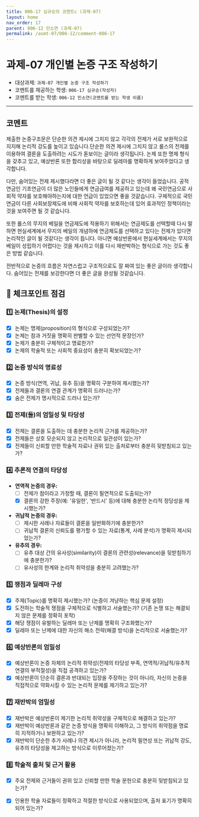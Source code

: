 ```yaml
---
title: 006-17 심규승의 코멘트c (과제-07) 
layout: home
nav_order: 17
parent: 006-12 민소연 (과제-07)
permalink: /asmt-07/006-12/comment-006-17
---
```


# 과제-07 개인별 논증 구조 작성하기

- 대상과제: `과제-07 개인별 논증 구조 작성하기`
- 코멘트를 제공하는 학생: `006-17 심규승(작성자)` 
- 코멘트를 받는 학생: `006-12 민소연(코멘트를 받는 학생 이름)` 

---

## 코멘트

제출한 논증구조문은  단순한 의견 제시에 그치지 않고 각각의 전제가 서로 보완적으로 지지해 논리적 강도를 높이고 있습니다.단순한 의견 제시에 그치지 않고 롤스의 전제를 이용하여 결론을 도출하려는 시도가 돋보이는 글이라 생각됩니다. 논제 또한 명제 형식을 갖추고 있고, 예상반론 또한 합리성을 바탕으로 딜레마를 명확하게 보여주었다고 생각합니다.

다만, 숨어있는 전제 제시했다라면 더 좋은 글이 될 것 같다는 생각이 들었습니다. 공적연금인 기초연금이 더 많은 노인들에게 연금급여를 제공하고 있는데 왜 국민연금으로 사회적 약자를 보호해야하는지에 대한 언급이 있었으면 좋을 것같습니다. 구체적으로 국민연금이 다른 사회보장제도에 비해 사회적 약자를 보호하는데 있어 효과적인 정책이라는 것을 보여주면 될 것 같습니다.

또한 롤스의 무지의 베일을 연금제도에 적용하기 위해서는 연금제도를 선택할때 다시 말하면 현실세계에서 무지의 베일의 개념하에 연금제도를 선택하고 있다는 전제가 있다면 논리적인 글이 될 것같다는 생각이 듭니다. 아니면 예상반론에서 현실세계에서는 무지의 베일이 성립하기 어렵다는 것을 제시하고 이를 다시 재반박하는 형식으로 가는 것도 좋은 방법 같습니다.

전반적으로 논증의 흐름은 자연스럽고 구조적으로도 잘 짜여 있는 좋은 글이라 생각합니다. 숨어있는 전제를 보강한다면 더 좋은 글을 완성될 것같습니다.

## 📌 체크포인트 점검

### 1️⃣ **논제(Thesis)의 설정**
- [x] 논제는 명제(proposition)의 형식으로 구성되었는가?
- [x] 논제는 참과 거짓을 명확히 판별할 수 있는 선언적 문장인가?
- [x] 논제가 충분히 구체적이고 명료한가?
- [x] 논제의 학술적 또는 사회적 중요성이 충분히 확보되었는가?

### 2️⃣ **논증 방식의 명료성**
- [x] 논증 방식(연역, 귀납, 유추 등)을 명확히 구분하여 제시했는가?
- [x] 전제들과 결론의 연결 관계가 명확히 드러나는가?
- [x] 숨은 전제가 명시적으로 드러나 있는가?

### 3️⃣ **전제(들)의 엄밀성 및 타당성**
- [x] 전제는 결론을 도출하는 데 충분한 논리적 근거를 제공하는가?
- [x] 전제들은 상호 모순되지 않고 논리적으로 일관성이 있는가?
- [x] 전제들이 신뢰할 만한 학술적 자료나 권위 있는 출처로부터 충분히 뒷받침되고 있는가?

### 4️⃣ **추론적 연결의 타당성**
- **연역적 논증의 경우:**
  - [ ] 전제가 참이라고 가정할 때, 결론이 필연적으로 도출되는가?
  - [x] 결론의 강한 주장(예: '유일한', '반드시' 등)에 대해 충분한 논리적 정당성을 제시했는가?

- **귀납적 논증의 경우:**
  - [ ] 제시한 사례나 자료들이 결론을 일반화하기에 충분한가?
  - [ ] 귀납적 결론의 신뢰도를 평가할 수 있는 자료(통계, 사례 분석)가 명확히 제시되었는가?

- **유추의 경우:**
  - [ ] 유추 대상 간의 유사성(similarity)이 결론의 관련성(relevance)을 뒷받침하기에 충분한가?
  - [ ] 유사성의 한계와 논리적 취약성을 충분히 고려했는가?

### 5️⃣ **쟁점과 딜레마 구성**
- [x] 주제(Topic)를 명확히 제시했는가? (논증이 겨냥하는 핵심 문제 설정)
- [x] 도전하는 학술적 쟁점을 구체적으로 식별하고 서술했는가? (기존 논쟁 또는 해결되지 않은 문제를 정확히 포착)
- [x] 해당 쟁점이 유발하는 딜레마 또는 난제를 명확히 구조화했는가?
- [x] 딜레마 또는 난제에 대한 자신의 해소 전략(해결 방식)을 논리적으로 서술했는가?

### 6️⃣ **예상반론의 엄밀성**
- [x] 예상반론이 논증 자체의 논리적 취약성(전제의 타당성 부족, 연역적/귀납적/유추적 연결의 부적절성)을 직접 공격하고 있는가?
- [x] 예상반론이 단순히 결론과 반대되는 입장을 주장하는 것이 아니라, 자신의 논증을 직접적으로 약화시킬 수 있는 논리적 문제를 제기하고 있는가?

### 7️⃣ **재반박의 엄밀성**
- [x] 재반박은 예상반론이 제기한 논리적 취약성을 구체적으로 해결하고 있는가?
- [x] 재반박이 예상반론과 같은 논증 방식을 명확히 이해하고, 그 방식의 취약점을 명료히 지적하거나 보완하고 있는가?
- [x] 재반박이 단순한 추가 사례나 의견 제시가 아니라, 논리적 필연성 또는 귀납적 강도, 유추의 타당성을 제고하는 방식으로 이루어졌는가?

### 8️⃣ **학술적 출처 및 근거 활용**
- [x] 주요 전제와 근거들이 권위 있고 신뢰할 만한 학술 문헌으로 충분히 뒷받침되고 있는가?
- [x] 인용한 학술 자료들이 정확하고 적절한 방식으로 사용되었으며, 출처 표기가 명확히 되어 있는가?

